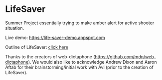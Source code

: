 # LifeSaver
Summer Project essentially trying to make amber alert for active shooter situation.

Live demo: https://life-saver-demo.appspot.com

Outline of LifeSaver: <a href="https://docs.google.com/document/d/1A5GOj18jlxkrI0jTCZlfQB4K95vpM0Hce1ASK1VlWOU/edit?usp=sharing">click here</a>

Thanks to the creators of web-dictaphone (https://github.com/mdn/web-dictaphone). We would also like to acknowledge Andrew Dixon and Aaron Aftab for their brainstorming/initial work with Avi (prior to the creation of LifeSaver).

